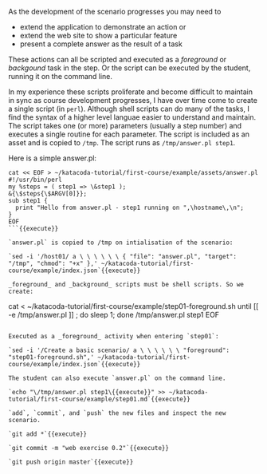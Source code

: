 As the development of the scenario progresses you may need to

* extend the application to demonstrate an action or
* extend the web site to show a particular feature
* present a complete answer as the result of a task

These actions can all be scripted and executed as a _foreground_ or _backgound_ task in the step. Or the script can be executed by the student, running it on the command line.

In my experience these scripts proliferate and become difficult to maintain in sync as course development progresses, I have over time come to create a single script (in `perl`). Although shell scripts can do many of the tasks, I find the syntax of a higher level languae easier to understand and maintain. The script takes one (or more) parameters (usually a step number) and executes a single routine for each parameter. The script is included as an asset and is copied to `/tmp`. The script runs as `/tmp/answer.pl step1`.

Here is a simple answer.pl:

```
cat << EOF > ~/katacoda-tutorial/first-course/example/assets/answer.pl
#!/usr/bin/perl
my %steps = ( step1 => \&step1 );
&{\$steps{\$ARGV[0]}};
sub step1 {
  print "Hello from answer.pl - step1 running on ",\hostname\,\n";
}
EOF
```{{execute}}

`answer.pl` is copied to /tmp on intialisation of the scenario:

`sed -i '/host01/ a \ \ \ \ \ \ { "file": "answer.pl", "target": "/tmp", "chmod": "+x" },' ~/katacoda-tutorial/first-course/example/index.json`{{execute}}

_foreground_ and _background_ scripts must be shell scripts. So we create:

```
cat <<EOF > ~/katacoda-tutorial/first-course/example/step01-foreground.sh
until [[ -e /tmp/answer.pl ]] ; do sleep 1; done
/tmp/answer.pl step1
EOF
```{{execute}}

Executed as a _foreground_ activity when entering `step01`:

`sed -i '/Create a basic scenario/ a \ \ \ \ \ \ "foreground": "step01-foreground.sh",' ~/katacoda-tutorial/first-course/example/index.json`{{execute}}

The student can also execute `answer.pl` on the command line.

`echo "\/tmp/answer.pl step1\{{execute}}" >> ~/katacoda-tutorial/first-course/example/step01.md`{{execute}}

`add`, `commit`, and `push` the new files and inspect the new scenario.

`git add *`{{execute}}

`git commit -m "web exercise 0.2"`{{execute}}

`git push origin master`{{execute}}

